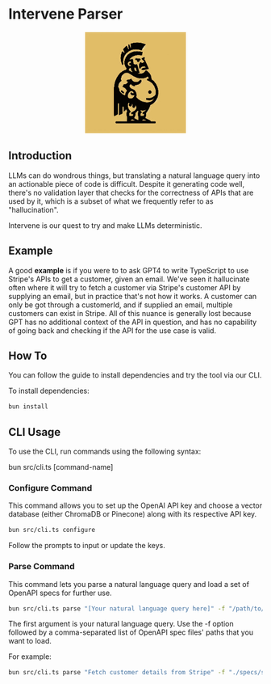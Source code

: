 # Intervene Parser

<p align="center">
  <img src="public/images/logo.jpg" alt="Intervene Parser Logo" width="200" height="200">
</p>

## Introduction

LLMs can do wondrous things, but translating a natural language query into an actionable piece of code is difficult. Despite it generating code well, there's no validation layer that checks for the correctness of APIs that are used by it, which is a subset of what we frequently refer to as "hallucination".

Intervene is our quest to try and make LLMs deterministic.

## Example

A good <strong>example</strong> is if you were to to ask GPT4 to write TypeScript to use Stripe's APIs to get a customer, given an email. We've seen it hallucinate often where it will try to fetch a customer via Stripe's customer API by supplying an email, but in practice that's not how it works.
A customer can only be got through a customerId, and if supplied an email, multiple customers can exist in Stripe. All of this nuance is generally lost because GPT has no additional context of the API in question, and has no capability of going back and checking if the API for the use case is valid.

## How To

You can follow the guide to install dependencies and try the tool via our CLI.

To install dependencies:

```bash
bun install
```

## CLI Usage

To use the CLI, run commands using the following syntax:

bun src/cli.ts [command-name]

### Configure Command

This command allows you to set up the OpenAI API key and choose a vector database (either ChromaDB or Pinecone) along with its respective API key.

```bash
bun src/cli.ts configure
```

Follow the prompts to input or update the keys.

### Parse Command

This command lets you parse a natural language query and load a set of OpenAPI specs for further use.

```bash
bun src/cli.ts parse "[Your natural language query here]" -f "/path/to/file1.json,/path/to/file2.json"
```

The first argument is your natural language query.
Use the -f option followed by a comma-separated list of OpenAPI spec files' paths that you want to load.

For example:

```bash
bun src/cli.ts parse "Fetch customer details from Stripe" -f "./specs/stripe.json"
```
